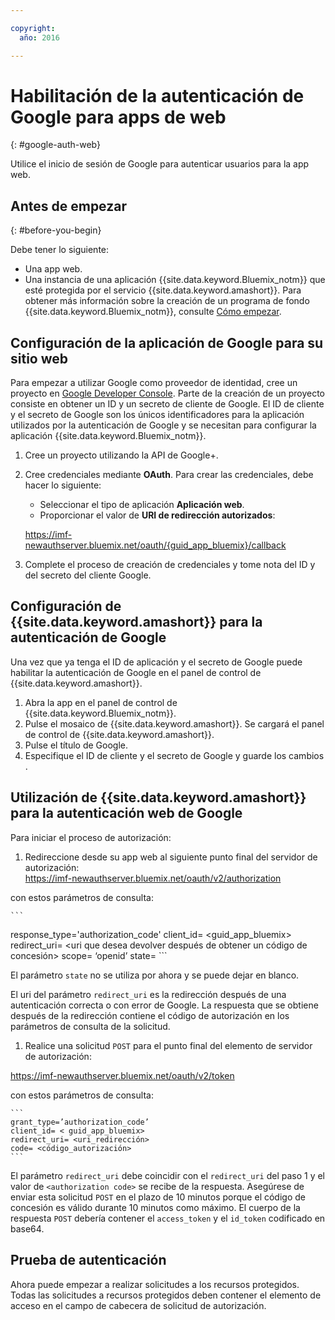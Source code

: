 ```yaml
---

copyright:
  año: 2016

---
```


# Habilitación de la autenticación de Google para apps de web
{: #google-auth-web}

Utilice el inicio de sesión de Google para autenticar usuarios para la app web. 


## Antes de empezar
{: #before-you-begin}

Debe tener lo siguiente: 
* Una app web. 
* Una instancia de una aplicación {{site.data.keyword.Bluemix_notm}} que esté protegida por el servicio {{site.data.keyword.amashort}}. Para obtener más información sobre la creación de un programa de fondo {{site.data.keyword.Bluemix_notm}}, consulte [Cómo empezar](index.html).

## Configuración de la aplicación de Google para su sitio web
Para empezar a utilizar Google como proveedor de identidad, cree un proyecto en [Google Developer Console](https://console.developers.google.com). Parte de la creación de un proyecto consiste en obtener un ID y un secreto de cliente de Google. El ID de cliente y el secreto de Google son los únicos identificadores para la aplicación utilizados por la autenticación de Google y se necesitan para configurar la aplicación {{site.data.keyword.Bluemix_notm}}. 

1. Cree un proyecto utilizando la API de Google+. 
1. Cree credenciales mediante **OAuth**. Para crear las credenciales, debe hacer lo siguiente: 
    * Seleccionar el tipo de aplicación **Aplicación web**. 
    * Proporcionar el valor de **URI de redirección autorizados**:

     https://imf-newauthserver.bluemix.net/oauth/{guid_app_bluemix}/callback
1. Complete el proceso de creación de credenciales y tome nota del ID y del secreto del cliente Google. 


## Configuración de {{site.data.keyword.amashort}} para la autenticación de Google
Una vez que ya tenga el ID de aplicación y el secreto de Google puede habilitar la autenticación de Google en el panel de control de {{site.data.keyword.amashort}}. 

1. Abra la app en el panel de control de {{site.data.keyword.Bluemix_notm}}.
1. Pulse el mosaico de {{site.data.keyword.amashort}}. Se cargará el panel de control de {{site.data.keyword.amashort}}. 
1. Pulse el título de Google.
1. Especifique el ID de cliente y el secreto de Google y guarde los cambios .


## Utilización de {{site.data.keyword.amashort}} para la autenticación web de Google
Para iniciar el proceso de autorización:



1. Redireccione desde su app web al siguiente punto final del servidor de autorización:   
  https://imf-newauthserver.bluemix.net/oauth/v2/authorization

  con estos parámetros de consulta:
  
	```
   response_type='authorization_code'
   client_id= <guid_app_bluemix>
   redirect_uri= <uri que desea devolver después de obtener un código de concesión>
   scope= ‘openid’
   state= <estado>
	```

  El parámetro `state` no se utiliza por ahora y se puede dejar en blanco.

    

  El uri del parámetro `redirect_uri` es la redirección después de una autenticación correcta o con error de Google. La respuesta que se obtiene después de la redirección contiene el código de autorización en los parámetros de consulta de la solicitud. 
1. Realice una solicitud `POST` para el punto final del elemento de servidor de autorización:
 

 https://imf-newauthserver.bluemix.net/oauth/v2/token


  con estos parámetros de consulta:
  

	```
  	grant_type=’authorization_code’
    client_id= < guid_app_bluemix>
    redirect_uri= <uri_redirección>
    code= <código_autorización>
	```
  El parámetro `redirect_uri` debe coincidir con el `redirect_uri` del paso 1 y el valor de `<authorization code>` se recibe de la respuesta.   Asegúrese de enviar esta solicitud `POST` en el plazo de 10 minutos porque el código de concesión es válido durante 10 minutos como máximo.
El cuerpo de la respuesta `POST` debería contener el `access_token` y el `id_token` codificado en base64.


## Prueba de autenticación

Ahora puede empezar a realizar solicitudes a los recursos protegidos.
Todas las solicitudes a recursos protegidos deben contener el elemento de acceso en el campo de cabecera de solicitud de autorización. 


